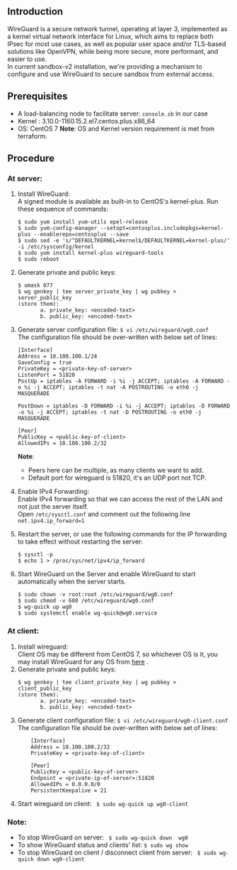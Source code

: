 ## Introduction
WireGuard is a secure network tunnel, operating at layer 3, implemented as a kernel virtual network
interface for Linux, which aims to replace both IPsec for most use cases, as well as popular user space and/or TLS-based solutions like OpenVPN, while being more secure, more performant, and easier to use.  
In current sandbox-v2 installation, we're providing a mechanism to configure and use WireGuard to secure sandbox from external access.  

## Prerequisites
- A load-balancing node to facilitate server: ```console.sb``` in our case
- Kernel : 3.10.0-1160.15.2.el7.centos.plus.x86_64
- OS: CentOS 7
**Note**: OS and Kernel version requirement is met from terraform.

## Procedure
### At server:
1. Install WireGuard:  
A signed module is available as built-in to CentOS's kernel-plus. Run these sequence of commands:
	```
	$ sudo yum install yum-utils epel-release
	$ sudo yum-config-manager --setopt=centosplus.includepkgs=kernel-plus --enablerepo=centosplus --save
	$ sudo sed -e 's/^DEFAULTKERNEL=kernel$/DEFAULTKERNEL=kernel-plus/' -i /etc/sysconfig/kernel
	$ sudo yum install kernel-plus wireguard-tools
	$ sudo reboot
	```

2. Generate private and public keys:
	 ```
	 $ umask 077
	 $ wg genkey | tee server_private_key | wg pubkey > server_public_key
	(store them):
			a. private_key: <encoded-text>
			b. public_key: <encoded-text>
3. Generate server configuration file:
	```$ vi /etc/wireguard/wg0.conf```  
	The configuration file should be over-written with below set of lines:
	```
	[Interface]
	Address = 10.100.100.1/24
	SaveConfig = true
	PrivateKey = <private-key-of-server>
	ListenPort = 51820
	PostUp = iptables -A FORWARD -i %i -j ACCEPT; iptables -A FORWARD -o %i -j ACCEPT; iptables -t nat -A POSTROUTING -o eth0 -j MASQUERADE

	PostDown = iptables -D FORWARD -i %i -j ACCEPT; iptables -D FORWARD -o %i -j ACCEPT; iptables -t nat -D POSTROUTING -o eth0 -j MASQUERADE

	[Peer]
	PublicKey = <public-key-of-client>
	AllowedIPs = 10.100.100.2/32
	```
	**Note**: 
	- Peers here can be multiple, as many clients we want to add.
	- Default port for wireguard is 51820, it's an UDP port not TCP.

4. Enable IPv4 Forwarding:  
Enable IPv4 forwarding so that we can access the rest of the LAN and not just the server itself.  
Open ```/etc/sysctl.conf``` and comment out the following line  ```net.ipv4.ip_forward=1```  

5. Restart the server, or use the following commands for the IP forwarding to take effect without restarting the server:
	```
	$ sysctl -p  
	$ echo 1 > /proc/sys/net/ipv4/ip_forward
	```
6. Start WireGuard on the Server and enable WireGuard to start automatically when the server starts.
	```
	$ sudo chown -v root:root /etc/wireguard/wg0.conf
	$ sudo chmod -v 600 /etc/wireguard/wg0.conf
	$ wg-quick up wg0
	$ sudo systemctl enable wg-quick@wg0.service
	```
### At client:
1. Install wireguard:  
Client OS may be different from CentOS 7, so whichever OS is it, you may install WireGuard for any OS from [here](https://www.wireguard.com/install/) .
2. Generate private and public keys:
	 ```
	 $ wg genkey | tee client_private_key | wg pubkey > client_public_key
	(store them):
			a. private_key: <encoded-text>
			b. public_key: <encoded-text>
	```  
3. Generate client configuration file:
	```$ vi /etc/wireguard/wg0-client.conf```  
	The configuration file should be over-written with below set of lines:
	```
		[Interface]
		Address = 10.100.100.2/32
		PrivateKey = <private-key-of-client>  
		
		[Peer]
		PublicKey = <public-key-of-server>
		Endpoint = <private-ip-of-server>:51820
		AllowedIPs = 0.0.0.0/0
		PersistentKeepalive = 21
	```
4. Start wireguard on client:
	``` $ sudo wg-quick up wg0-client```
### Note:
- To stop WireGuard on server: 
	``` $ sudo wg-quick down  wg0```
- To show WireGuard status and clients' list:
   ```$ sudo wg show```
-  To stop WireGuard on client / disconnect client from server: 
	``` $ sudo wg-quick down wg0-client```
